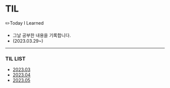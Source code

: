# TIL
✏️Today I Learned
- 그날 공부한 내용을 기록합니다.
- (2023.03.29~)
---
### TIL LIST

- [2023.03](https://github.com/dayoungee/TIL/tree/main/2023/03)
- [2023.04](https://github.com/dayoungee/TIL/tree/main/2023/04)
- [2023.05](https://github.com/dayoungee/TIL/tree/main/2023/05)